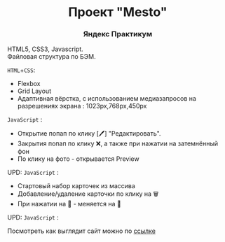 <h1 align="center">Проект "Mesto"</h1>
<h3 align="center">Яндекс Практикум</h3>

HTML5, CSS3, Javascript.  
Файловая структура по БЭМ.

`HTML`+`CSS`:
* Flexbox
* Grid Layout
* Адаптивная вёрстка, с использованием медиазапросов на разрешениях экрана : 1023px,768px,450px


`JavaScript` :
* Открытие попап по клику [🖊] "Редактировать".
* Закрытия попап по клику ❌, а также при нажатии на затемнённый фон
* По клику на фото - открывается Preview

UPD:
`JavaScript` :
* Стартовый набор карточек из массива
* Добавление/удаление карточки по клику на 🗑
* При нажатии на 🤍 - меняется на 🖤

UPD:
`JavaScript` :


Посмотреть как выглядит сайт можно по <a target="_blank" href="https://vladimirkrylov01.github.io/Mesto/">ссылке</a>
